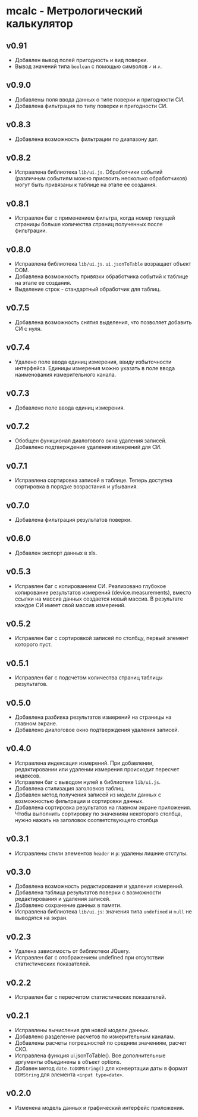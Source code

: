 # mcalc - Метрологический калькулятор

## v0.91
* Добавлен вывод полей пригодность и вид поверки.
* Вывод значений типа `boolean` с помощью символов `✓` и `✗`.

## v0.9.0
* Добавлены поля ввода данных о типе поверки и пригодности СИ.
* Добавлена фильтрация по типу поверки и пригодности СИ.

## v0.8.3
* Добавлена возможность фильтрации по диапазону дат.

## v0.8.2
* Исправлена библиотека `lib/ui.js`.
Обработчики событий (различным событиям можно присвоить несколько обработчиков)
могут быть привязаны к таблице на этапе ее создания.

## v0.8.1
* Исправлен баг с применением фильтра, когда номер текущей страницы больше
количества страниц полученных после фильтрации.

## v0.8.0
* Исправлена библиотека `lib/ui.js`. `ui.jsonToTable` возращает объект DOM.
* Добавлена возможность привязки обработчика событий к таблице на этапе ее создания.
* Выделение строк - стандартный обработчик для таблиц.

## v0.7.5
* Добавлена возможность снятия выделения, что позволяет добавить СИ с нуля.

## v0.7.4
* Удалено поле ввода единиц измерения, ввиду избыточности интерфейса.
Единицы измерения можно указать в поле ввода наименования измерительного канала.

## v0.7.3
* Добавлено поле ввода единиц измерения.

## v0.7.2
* Обобщен функционал диалогового окна удаления записей.
Добавлено подтверждение удаления измерений для СИ.

## v0.7.1
* Исправлена сортировка записей в таблице. Теперь доступна сортировка в порядке
возрастания и убывания.

## v0.7.0
* Добавлена фильтрация результатов поверки.

## v0.6.0
* Добавлен экспорт данных в xls.

## v0.5.3
* Исправлен баг с копированием СИ. Реализовано глубокое копирование результатов
измерений (device.measurements), вместо ссылки на массив данных создается новый массив.
В результате каждое СИ имеет свой массив измерений.

## v0.5.2
* Исправлен баг с сортировкой записей по столбцу, первый элемент которого пуст.

## v0.5.1
* Исправлен баг с подсчетом количества страниц таблицы результатов.

## v0.5.0
* Добавлена разбивка результатов измерений на страницы на главном экране.
* Добавлено диалоговое окно подтверждения удаления записей.

## v0.4.0
* Исправлена индексация измерений. При добавлении, редактировании или удалении
измерения происходит пересчет индексов.
* Исправлен баг с выводом нулей в библиотеке `lib/ui.js`.
* Добавлена стилизация заголовков таблиц.
* Добавлен метод получения записей из модели данных с возможностью фильтрации и
сортировки данных.
* Добавлена сортировка результатов на главном экране приложения.
Чтобы выполнить сортировку по значениям некоторого столбца, нужно нажать на 
заголовок соответствующего столбца

## v0.3.1
* Исправлены стили элементов `header` и `p`: удалены лишние отступы. 

## v0.3.0
* Добавлена возможность редактирования и удаления измерений.
* Добавлена таблица результатов поверки с возможности редактирования и
удаления записей.
* Добавлено сохранение данных в памяти.
* Исправлена библиотека `lib/ui.js`: значения типа `undefined` и `null` не
выводятся на экран.

## v0.2.3
* Удалена зависимость от библиотеки JQuery.
* Исправлен баг с отображением undefined при отсутствии статистических показателей.

## v0.2.2
* Исправлен баг с пересчетом статистических показателей. 

## v0.2.1 
* Исправлены вычисления для новой модели данных.
* Добавлено разделение расчетов по измерительным каналам.
* Добавлены расчеты погрешностей по средним значениям, расчет СКО.
* Исправлена функция ui.jsonToTable(). Все дополнительные аргументы
объединены в объект options.
* Добавен метод `date.toDOMString()` для конвертации даты в формат `DOMString`
для элемента `<input type=date>`.

## v0.2.0 
* Изменена модель данных и графический интерфейс приложения.
